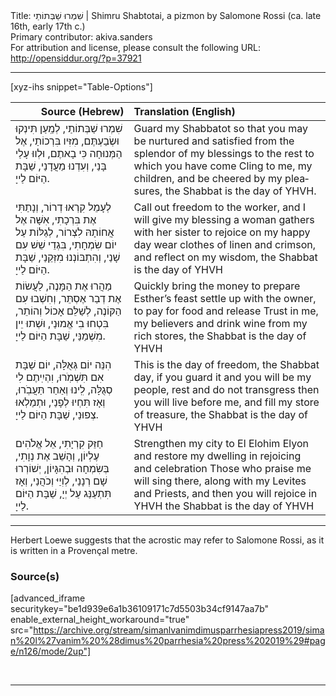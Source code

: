 <html>
<head></head>
<body>
Title: שִׁמְרוּ שַׁבְּתוֹתַי | Shimru Shabtotai, a pizmon by Salomone Rossi (ca. late 16th, early 17th c.)<br />
Primary contributor: akiva.sanders<br />
For attribution and license, please consult the following URL: <a href="http://opensiddur.org/?p=37921">http://opensiddur.org/?p=37921</a>
<p />
<hr />

[xyz-ihs snippet="Table-Options"]<table style="margin-left: auto; margin-right: auto;" class="draggable">
<thead><tr><th id="x" style="text-align: right;">Source (Hebrew)</th><th style="text-align: left;">Translation (English)</th></tr></thead>
<tbody>
<tr><td style="vertical-align:top;">
<div class="liturgy" lang="he">
שִׁמְרוּ שַׁבְּתוֹתַי, 
לְמַֽעַן תִּינְקוּ וּשְׂבַעְתֶּם,
מִזִּיו בִּרְכוֹתַי, 
אֶל הַמְּנוּחָה כִּי בָאתֶם,
וּלְווּ עָלַי בָּנַי, 
וְעִדְנוּ מַעֲדָנַי, 
שַׁבָּת הַיּוֹם לַייָ.
</span></div></td>

<td style="vertical-align:top;">
<div class="english" lang="en">
Guard my Shabbatot 
so that you may be nurtured and satisfied
from the splendor of my blessings 
to the rest to which you have come
Cling to me, my children, 
and be cheered by my pleasures, 
the Shabbat is the day of YHVH.
</div></td></tr>


<tr><td style="vertical-align:top;">
<div class="liturgy" lang="he">
לְעָמֵל קִרְאוּ דְרוֹר, 
וְנָתַתִּי אֶת בִּרְכָתִי,
אִשָּׁה אֶל אֲחוֹתָהּ לִצְרוֹר, 
לְגַלּוֹת עַל יוֹם שִׂמְחָתִי,
בִּגְדֵי שֵׁשׁ עִם שָׁנַי, 
וְהִתְבּוֹנְנוּ מִזְּקֵנַי, 
שַׁבָּת הַיּוֹם לַייָ.
</span></div></td>

<td style="vertical-align:top;">
<div class="english" lang="en">
Call out freedom to the worker, 
and I will give my blessing
a woman gathers with her sister 
to rejoice on my happy day
wear clothes of linen and crimson, 
and reflect on my wisdom, 
the Shabbat is the day of YHVH
</div></td></tr>


<tr><td style="vertical-align:top;">
<div class="liturgy" lang="he">
מַהֲרוּ אֶת הַמָּנֶה, 
לַעֲשׂוֹת אֶת דְבַר אֶסְתֵּר,
וְחִשְׁבוּ עִם הַקּוֹנֶה, 
לְשַׁלֵּם אָכוֹל וְהוֹתֵר,
בִּטְחוּ בִי אֱמוּנַי, 
וּשְׁתוּ יֵין מִשְׁמַנַּי, 
שַׁבָּת הַיּוֹם לַייָ.
</span></div></td>

<td style="vertical-align:top;">
<div class="english" lang="en">
Quickly bring the money 
to prepare Esther’s feast
settle up with the owner, 
to pay for food and release
Trust in me, my believers 
and drink wine from my rich stores, 
the Shabbat is the day of YHVH
</div></td></tr>


<tr><td style="vertical-align:top;">
<div class="liturgy" lang="he">
הִנֵּה יוֹם גְּאֻלָּה, 
יוֹם שַׁבָּת אִם תִּשְׁמֹֽרוּ,
וִהְיִֽיתֶם לִי סְגֻלָּה, 
לִֽינוּ וְאַחַר תַּעֲבֹֽרוּ,
וְאָז תִּחְיוּ לְפָנַי, 
וּתְמַלְאוּ צְפוּנַי, 
שַׁבָּת הַיּוֹם לַייָ.
</span></div></td>

<td style="vertical-align:top;">
<div class="english" lang="en">
This is the day of freedom, 
the Shabbat day, if you guard it
and you will be my people, 
rest and do not transgress
then you will live before me, 
and fill my store of treasure, 
the Shabbat is the day of YHVH
</div></td></tr>


<tr><td style="vertical-align:top;">
<div class="liturgy" lang="he">
חַזֵּק קִרְיָתִי, 
אֵל אֱלֹהִים עֶלְיוֹן,
וְהָשֵׁב אֶת נְוָתִי, 
בְּשִׂמְחָה וּבְהִגָּיוֹן,
יְשׁוֹרְרוּ שָׁם רְנָנַי, 
לְוִיַיּ וְכֹהֲנַי, 
וְאָז תִּתְעַנַּג עַל יְיָ, 
שַׁבָּת הַיּוֹם לַייָ.
</span></div></td>

<td style="vertical-align:top;">
<div class="english" lang="en">
Strengthen my city 
to El Elohim Elyon
and restore my dwelling 
in rejoicing and celebration
Those who praise me will sing there, 
along with my Levites and Priests, 
and then you will rejoice in YHVH 
the Shabbat is the day of YHVH
</div></td></tr>
</tbody></table>

<hr />

Herbert Loewe suggests that the acrostic may refer to Salomone Rossi, as it is written in a Provençal metre. 

<h3>Source(s)</h3>

[advanced_iframe securitykey="be1d939e6a1b36109171c7d5503b34cf9147aa7b" enable_external_height_workaround="true" src="https://archive.org/stream/simanlvanimdimusparrhesiapress2019/siman%20l%27vanim%20%28dimus%20parrhesia%20press%202019%29#page/n126/mode/2up"]

&nbsp;

<hr />

&nbsp;
</body>
</html>